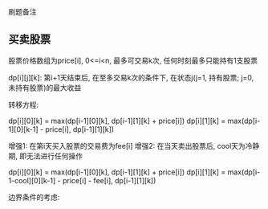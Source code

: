 刷题备注

## 买卖股票
股票价格数组为price[i], 0<=i<n, 最多可交易k次, 任何时刻最多只能持有1支股票

dp[i][j][k]: 第i+1天结束后, 在至多交易k次的条件下, 在状态j(j=1, 持有股票; j=0, 未持有股票)的最大收益

转移方程:

dp[i][0][k] = max(dp[i-1][0][k], dp[i-1][1][k] + price[i]) 
dp[i][1][k] = max(dp[i-1][0][k-1] - price[i], dp[i-1][1][k])

增强1: 在第i天买入股票的交易费为fee[i]
增强2: 在当天卖出股票后, cool天为冷静期, 即无法进行任何操作

dp[i][0][k] = max(dp[i-1][0][k], dp[i-1][1][k] + price[i]) 
dp[i][1][k] = max(dp[i-1-cool][0][k-1] - price[i] - fee[i], dp[i-1][1][k])

边界条件的考虑:
